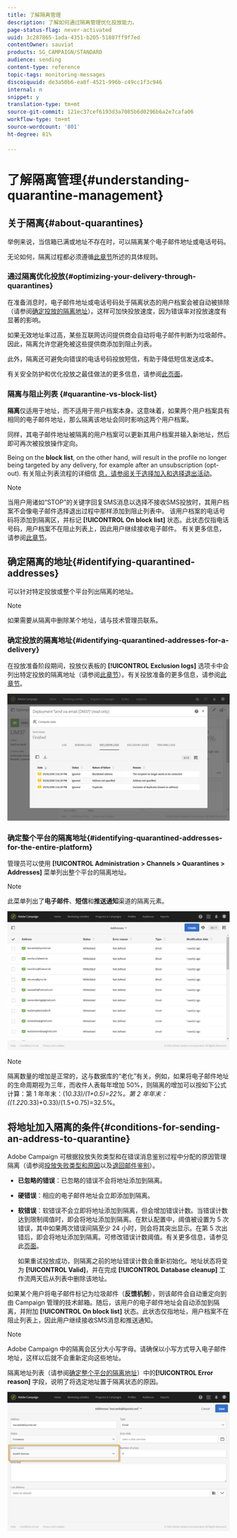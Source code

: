 ```yaml
---
title: 了解隔离管理
description: 了解如何通过隔离管理优化投放能力。
page-status-flag: never-activated
uuid: 3c287865-1ada-4351-b205-51807ff9f7ed
contentOwner: sauviat
products: SG_CAMPAIGN/STANDARD
audience: sending
content-type: reference
topic-tags: monitoring-messages
discoiquuid: de3a50b6-ea8f-4521-996b-c49cc1f3c946
internal: n
snippet: y
translation-type: tm+mt
source-git-commit: 121ec37cef6193d3a7085b6d0296b6a2e7cafa06
workflow-type: tm+mt
source-wordcount: '801'
ht-degree: 81%

---
```



# 了解隔离管理{#understanding-quarantine-management}

## 关于隔离{#about-quarantines}

举例来说，当信箱已满或地址不存在时，可以隔离某个电子邮件地址或电话号码。

无论如何，隔离过程都必须遵循[此章节](#conditions-for-sending-an-address-to-quarantine)所述的具体规则。

### 通过隔离优化投放{#optimizing-your-delivery-through-quarantines}

在准备消息时，电子邮件地址或电话号码处于隔离状态的用户档案会被自动被排除（请参阅[确定投放的隔离地址](#identifying-quarantined-addresses-for-a-delivery)）。这样可加快投放速度，因为错误率对投放速度有显著的影响。

如果无效地址率过高，某些互联网访问提供商会自动将电子邮件判断为垃圾邮件。因此，隔离允许您避免被这些提供商添加到阻止列表。

此外，隔离还可避免向错误的电话号码投放短信，有助于降低短信发送成本。

有关安全防护和优化投放之最佳做法的更多信息，请参阅[此页面](https://docs.campaign.adobe.com/doc/standard/getting_started/cn/ACS_DeliveryBestPractices.html)。

### 隔离与阻止列表 {#quarantine-vs-block-list}

**隔离**&#x200B;仅适用于地址，而不适用于用户档案本身。这意味着，如果两个用户档案具有相同的电子邮件地址，那么隔离该地址会同时影响这两个用户档案。

同样，其电子邮件地址被隔离的用户档案可以更新其用户档案并输入新地址，然后即可再次被投放操作定向。

Being on the **block list**, on the other hand, will result in the profile no longer being targeted by any delivery, for example after an unsubscription (opt-out). 有关阻止列表流程的详细信 [息，请参阅关于选择加入和选择退出活动](../../audiences/using/about-opt-in-and-opt-out-in-campaign.md)。

>[!NOTE]
>
>当用户用诸如“STOP”的关键字回复SMS消息以选择不接收SMS投放时，其用户档案不会像电子邮件选择退出过程中那样添加到阻止列表中。 该用户档案的电话号码将添加到隔离区，并标记 **[!UICONTROL On block list]** 状态。此状态仅指电话号码，用户档案不在阻止列表上，因此用户继续接收电子邮件。 有关更多信息，请参阅[此章节](../../channels/using/managing-incoming-sms.md#managing-stop-sms)。

## 确定隔离的地址{#identifying-quarantined-addresses}

可以针对特定投放或整个平台列出隔离的地址。

>[!NOTE]
>
>如果需要从隔离中删除某个地址，请与技术管理员联系。

### 确定投放的隔离地址{#identifying-quarantined-addresses-for-a-delivery}

在投放准备阶段期间，投放仪表板的 **[!UICONTROL Exclusion logs]** 选项卡中会列出特定投放的隔离地址（请参阅[此章节](../../sending/using/monitoring-a-delivery.md#exclusion-logs)）。有关投放准备的更多信息，请参阅[此章节](../../sending/using/preparing-the-send.md)。

![](assets/exclusion_logs.png)

### 确定整个平台的隔离地址{#identifying-quarantined-addresses-for-the-entire-platform}

管理员可以使用 **[!UICONTROL Administration > Channels > Quarantines > Addresses]** 菜单列出整个平台的隔离地址。

>[!NOTE]
>
>此菜单列出了&#x200B;**电子邮件**、**短信**&#x200B;和&#x200B;**推送通知**&#x200B;渠道的隔离元素。

![](assets/quarantines1.png)

>[!NOTE]
>
>隔离数量的增加是正常的，这与数据库的“老化”有关。例如，如果将电子邮件地址的生命周期视为三年，而收件人表每年增加 50%，则隔离的增加可以按如下公式计算：第 1 年年末：(1*0.33)/(1+0.5)=22%。第 2 年年末：((1.22*0.33)+0.33)/(1.5+0.75)=32.5%。

## 将地址加入隔离的条件{#conditions-for-sending-an-address-to-quarantine}

Adobe Campaign 可根据投放失败类型和在错误消息鉴别过程中分配的原因管理隔离（请参阅[投放失败类型和原因](../../sending/using/understanding-delivery-failures.md#delivery-failure-types-and-reasons)以及[退回邮件鉴别](../../sending/using/understanding-delivery-failures.md#bounce-mail-qualification)）。

* **已忽略的错误**：已忽略的错误不会将地址添加到隔离。
* **硬错误**：相应的电子邮件地址会立即添加到隔离。
* **软错误**：软错误不会立即将地址添加到隔离，但会增加错误计数。当错误计数达到限制阈值时，即会将地址添加到隔离。在默认配置中，阈值被设置为 5 次错误，其中如果两次错误间隔至少 24 小时，则会将其突出显示。在第 5 次出错后，即会将地址添加到隔离。可修改错误计数阈值。有关更多信息，请参见此[页面](../../administration/using/configuring-email-channel.md#email-channel-parameters)。

   如果重试投放成功，则隔离之前的地址错误计数会重新初始化。地址状态将变为 **[!UICONTROL Valid]**，并在完成 **[!UICONTROL Database cleanup]** 工作流两天后从列表中删除该地址。

如果某个用户将电子邮件标记为垃圾邮件（**反馈机制**），则该邮件会自动重定向到由 Campaign 管理的技术邮箱。随后，该用户的电子邮件地址会自动添加到隔离，并附加 **[!UICONTROL On block list]** 状态。此状态仅指地址，用户档案不在阻止列表上，因此用户继续接收SMS消息和推送通知。

>[!NOTE]
Adobe Campaign 中的隔离会区分大小写字母。请确保以小写方式导入电子邮件地址，这样以后就不会重新定向这些地址。

隔离地址列表（请参阅[确定整个平台的隔离地址](#identifying-quarantined-addresses-for-the-entire-platform)）中的&#x200B;**[!UICONTROL Error reason]** 字段，说明了将选定地址置于隔离状态的原因。

![](assets/quarantines2.png)

